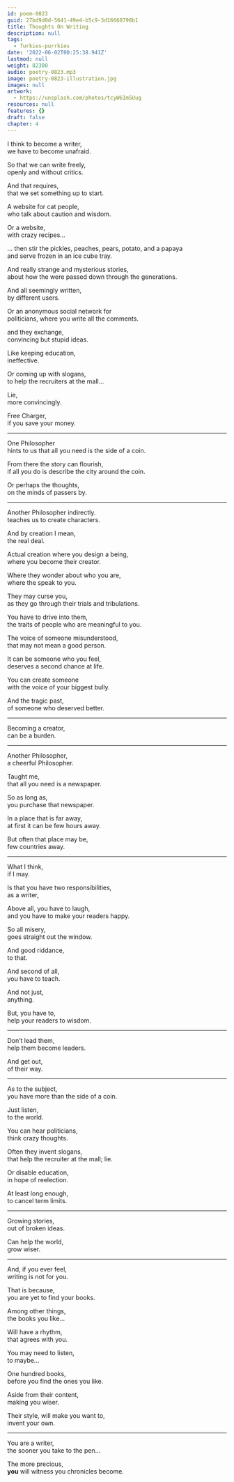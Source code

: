 ```yaml
---
id: poem-0823
guid: 27bd9d0d-5641-49e4-b5c9-3d16660798b1
title: Thoughts On Writing
description: null
tags:
  - furkies-purrkies
date: '2022-06-02T00:25:38.941Z'
lastmod: null
weight: 82300
audio: poetry-0823.mp3
image: poetry-0823-illustration.jpg
images: null
artwork:
  - https://unsplash.com/photos/tcyW6Im5Uug
resources: null
features: {}
draft: false
chapter: 4
---
```


I think to become a writer,\
we have to become unafraid.

So that we can write freely,\
openly and without critics.

And that requires,\
that we set something up to start.

A website for cat people,\
who talk about caution and wisdom.

Or a website,\
with crazy recipes...

... then stir the pickles, peaches, pears, potato, and a papaya\
and serve frozen in an ice cube tray.

And really strange and mysterious stories,\
about how the were passed down through the generations.

And all seemingly written,\
by different users.

Or an anonymous social network for\
politicians, where you write all the comments.

and they exchange,\
convincing but stupid ideas.

Like keeping education,\
ineffective.

Or coming up with slogans,\
to help the recruiters at the mall...

Lie,\
more convincingly.

Free Charger,\
if you save your money.

---

One Philosopher\
hints to us that all you need is the side of a coin.

From there the story can flourish,\
if all you do is describe the city around the coin.

Or perhaps the thoughts,\
on the minds of passers by.

---

Another Philosopher indirectly.\
teaches us to create characters.

And by creation I mean,\
the real deal.

Actual creation where you design a being,\
where you become their creator.

Where they wonder about who you are,\
where the speak to you.

They may curse you,\
as they go through their trials and tribulations.

You have to drive into them,\
the traits of people who are meaningful to you.

The voice of someone misunderstood,\
that may not mean a good person.

It can be someone who you feel,\
deserves a second chance at life.

You can create someone\
with the voice of your biggest bully.

And the tragic past,\
of someone who deserved better.

---

Becoming a creator,\
can be a burden.

---

Another Philosopher,\
a cheerful Philosopher.

Taught me,\
that all you need is a newspaper.

So as long as,\
you purchase that newspaper.

In a place that is far away,\
at first it can be few hours away.

But often that place may be,\
few countries away.

---

What I think,\
if I may.

Is that you have two responsibilities,\
as a writer,

Above all, you have to laugh,\
and you have to make your readers happy.

So all misery,\
goes straight out the window.

And good riddance,\
to that.

And second of all,\
you have to teach.

And not just,\
anything.

But, you have to,\
help your readers to wisdom.

---

Don’t lead them,\
help them become leaders.

And get out,\
of their way.

---

As to the subject,\
you have more than the side of a coin.

Just listen,\
to the world.

You can hear politicians,\
think crazy thoughts.

Often they invent slogans,\
that help the recruiter at the mall; lie.

Or disable education,\
in hope of reelection.

At least long enough,\
to cancel term limits.

---

Growing stories,\
out of broken ideas.

Can help the world,\
grow wiser.

---

And, if you ever feel,\
writing is not for you.

That is because,\
you are yet to find your books.

Among other things,\
the books you like...

Will have a rhythm,\
that agrees with you.

You may need to listen,\
to maybe...

One hundred books,\
before you find the ones you like.

Aside from their content,\
making you wiser.

Their style, will make you want to,\
invent your own.

---

You are a writer,\
the sooner you take to the pen...

The more precious,\
**you** will witness you chronicles become.
